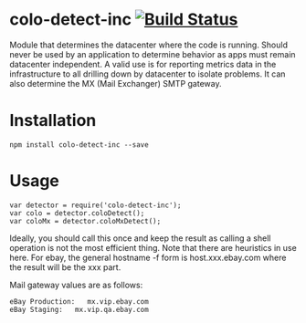 colo-detect-inc [![Build Status](https://ebayci.qa.ebay.com/CI-Instance/buildStatus/icon?job=colo-detect-inc)](https://ebayci.qa.ebay.com/CI-Instance/job/colo-detect-inc) 
===============

Module that determines the datacenter where the code is running. Should never be used by an
application to determine behavior as apps must remain datacenter independent. A valid use
is for reporting metrics data in the infrastructure to all drilling down by datacenter to
isolate problems. It can also determine the MX (Mail Exchanger) SMTP gateway.

# Installation

```
npm install colo-detect-inc --save
```

# Usage

```
var detector = require('colo-detect-inc');
var colo = detector.coloDetect();
var coloMx = detector.coloMxDetect();
```

Ideally, you should call this once and keep the result as
calling a shell operation is not the most efficient thing.
Note that there are heuristics in use here. For ebay, the general
hostname -f form is host.xxx.ebay.com where the result
will be the xxx part.

Mail gateway values are as follows:
```
eBay Production:   mx.vip.ebay.com
eBay Staging:   mx.vip.qa.ebay.com
```
